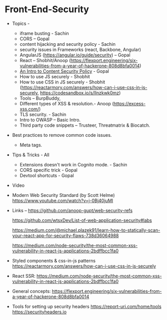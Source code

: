 # Front-End-Security

- Topics - 
    - iframe busting - Sachin
    - CORS – Gopal 
    - content hijacking and security policy - Sachin
    - security issues in Frameworks (react, Backbone, Angular)
	- AngularJS (https://angular.io/guide/security) – Gopal 
	- React – Shobhit/Anoop (https://flexport.engineering/six-vulnerabilities-from-a-year-of-hackerone-808d8bfa0014)
    - [An Intro to Content Security Policy](https://developers.google.com/web/fundamentals/security/csp/) - Gopal
    - How to use JS securely - Shobhit
    - How to use CSS in JS securely - Shobhit (https://reactarmory.com/answers/how-can-i-use-css-in-js-securely, https://codesandbox.io/s/llnzkwk0mz)
    - Tools – BurpBuddy,
    - Different types of XSS & resolution.- Anoop (https://excess-xss.com/)
    - TLS security. - Sachin
    - Intro to OWASP – Basic Intro.
    - Third party code snippets – Trusteer, Threatmatrix & Biocatch.

- Best practices to remove common code issues.
    - Meta tags.

- Tips & Tricks - All
    - Extensions doesn't work in Cognito mode. - Sachin
    - CORS specific trick - Gopal
    - Devtool shortcuts - Gopal
    
- Video
- Modern Web Security Standard (by Scott Helme)
https://www.youtube.com/watch?v=j-0Bj40juMI

- Links – 
	https://github.com/anoop-gupt/web-security-refs

    https://github.com/wtsxDev/List-of-web-application-security#labs

    https://medium.com/@michael.plazek91/learn-how-to-statically-scan-your-react-app-for-security-flaws-738d36064988
    
    https://medium.com/node-security/the-most-common-xss-vulnerability-in-react-js-applications-2bdffbcc1fa0
    
- Styled components & css-in-js patterns
https://reactarmory.com/answers/how-can-i-use-css-in-js-securely
- React SSR:
https://medium.com/node-security/the-most-common-xss-vulnerability-in-react-js-applications-2bdffbcc1fa0
- General concepts:
https://flexport.engineering/six-vulnerabilities-from-a-year-of-hackerone-808d8bfa0014

- Tools for setting up security headers
https://report-uri.com/home/tools
https://securityheaders.io
